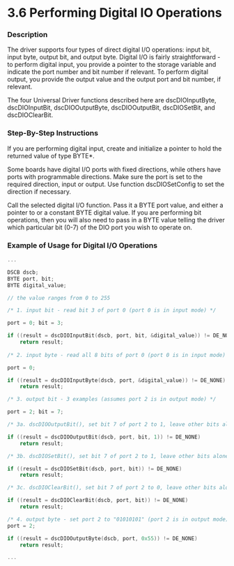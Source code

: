 # 3.6 Performing Digital IO Operations

### Description

The driver supports four types of direct digital I/O operations: input bit, input byte, output bit, and output byte. Digital I/O is fairly straightforward - to perform digital input, you provide a pointer to the storage variable and indicate the port number and bit number if relevant. To perform digital output, you provide the output value and the output port and bit number, if relevant.

The four Universal Driver functions described here are dscDIOInputByte, dscDIOInputBit, dscDIOOutputByte, dscDIOOutputBit, dscDIOSetBit, and dscDIOClearBit.

### Step-By-Step Instructions

If you are performing digital input, create and initialize a pointer to hold the returned value of type BYTE\*.

Some boards have digital I/O ports with fixed directions, while others have ports with programmable directions. Make sure the port is set to the required direction, input or output. Use function dscDIOSetConfig to set the direction if necessary.

Call the selected digital I/O function. Pass it a BYTE port value, and either a pointer to or a constant BYTE digital value. If you are performing bit operations, then you will also need to pass in a BYTE value telling the driver which particular bit \(0-7\) of the DIO port you wish to operate on.

### Example of Usage for Digital I/O Operations

```c
... 

DSCB dscb; 
BYTE port, bit; 
BYTE digital_value; 

// the value ranges from 0 to 255 

/* 1. input bit - read bit 3 of port 0 (port 0 is in input mode) */ 

port = 0; bit = 3; 

if ((result = dscDIOInputBit(dscb, port, bit, &digital_value)) != DE_NONE) 
    return result; 
    
/* 2. input byte - read all 8 bits of port 0 (port 0 is in input mode) */ 

port = 0; 

if ((result = dscDIOInputByte(dscb, port, &digital_value)) != DE_NONE) 
    return result; 

/* 3. output bit - 3 examples (assumes port 2 is in output mode) */ 

port = 2; bit = 7; 

/* 3a. dscDIOOutputBit(), set bit 7 of port 2 to 1, leave other bits alone */ 

if ((result = dscDIOOutputBit(dscb, port, bit, 1)) != DE_NONE) 
    return result; 

/* 3b. dscDIOSetBit(), set bit 7 of port 2 to 1, leave other bits alone */ 

if ((result = dscDIOSetBit(dscb, port, bit)) != DE_NONE) 
    return result; 

/* 3c. dscDIOClearBit(), set bit 7 of port 2 to 0, leave other bits alone */ 

if ((result = dscDIOClearBit(dscb, port, bit)) != DE_NONE) 
    return result; 

/* 4. output byte - set port 2 to "01010101" (port 2 is in output mode) */ 
port = 2; 

if ((result = dscDIOOutputByte(dscb, port, 0x55)) != DE_NONE) 
    return result; 

...
```

